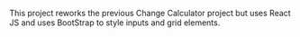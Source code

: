 This project reworks the previous Change Calculator project but uses React JS and uses BootStrap to style inputs and grid elements. 